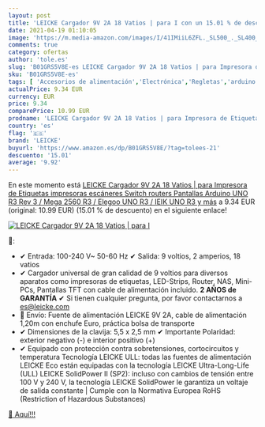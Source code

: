 ```yaml
---
layout: post
title: 'LEICKE Cargador 9V 2A 18 Vatios | para I con un 15.01 % de descuento'
date: 2021-04-19 01:10:05
image: 'https://m.media-amazon.com/images/I/41IMiiL6ZFL._SL500_._SL400_.jpg'
comments: true
category: ofertas
author: 'tole.es'
slug: 'B01GRS5V8E-es LEICKE Cargador 9V 2A 18 Vatios | para Impresora de...'
sku: 'B01GRS5V8E-es'
tags: [ 'Accesorios de alimentación','Electrónica','Regletas','arduino','impresora','leicke', ]
actualPrice: 9.34 EUR
currency: EUR
price: 9.34
comparePrice: 10.99 EUR
prodname: 'LEICKE Cargador 9V 2A 18 Vatios | para Impresora de Etiquetas  impresoras  escáneres  Switch  routers  Pantallas  Arduino UNO R3 Rev 3 / Mega 2560 R3 / Elegoo UNO R3 / IEIK UNO R3 y más'
country: 'es'
flag: '🇪🇸'
brand: 'LEICKE'
buyurl: 'https://www.amazon.es/dp/B01GRS5V8E/?tag=tolees-21'
descuento: '15.01'
average: '9.92'
---
```


En este momento está [LEICKE Cargador 9V 2A 18 Vatios | para Impresora de Etiquetas  impresoras  escáneres  Switch  routers  Pantallas  Arduino UNO R3 Rev 3 / Mega 2560 R3 / Elegoo UNO R3 / IEIK UNO R3 y más](https://www.amazon.es/dp/B01GRS5V8E/?tag=tolees-21) a 9.34 EUR (original: 10.99 EUR) (15.01 %  de descuento) en el siguiente enlace!

[![LEICKE Cargador 9V 2A 18 Vatios | para I](https://m.media-amazon.com/images/I/41IMiiL6ZFL._SL500_._SL400_.jpg)](https://www.amazon.es/dp/B01GRS5V8E/?tag=tolees-21)

🔎:

- ✔ Entrada: 100-240 V~ 50-60 Hz ✔ Salida: 9 voltios, 2 amperios, 18 vatios
- ✔ Cargador universal de gran calidad de 9 voltios para diversos aparatos como impresoras de etiquetas, LED-Strips, Router, NAS, Mini-PCs, Pantallas TFT con cable de alimentación incluido. <b>2 AÑOS de GARANTÍA</b> ✔ Si tienen cualquier pregunta, por favor contactarnos a es@leicke.com
- 🚚 Envío: Fuente de alimentación LEICKE 9V 2A, cable de alimentación 1,20m con enchufe Euro, práctica bolsa de transporte
- ✔ Dimensiones de la clavija: 5,5 x 2,5 mm ✔ Importante Polaridad: exterior negativo (-) e interior positivo (+)
- ✔ Equipado con protección contra sobretensiones, cortocircuitos y temperatura Tecnología LEICKE ULL: todas las fuentes de alimentación LEICKE Eco están equipadas con la tecnología LEICKE Ultra-Long-Life (ULL) LEICKE SolidPower II (SP2): incluso con cambios de tensión entre 100 V y 240 V, la tecnología LEICKE SolidPower le garantiza un voltaje de salida constante | Cumple con la Normativa Europea RoHS (Restriction of Hazardous Substances)

[🛒 Aquí!!!](https://www.amazon.es/dp/B01GRS5V8E/?tag=tolees-21)

